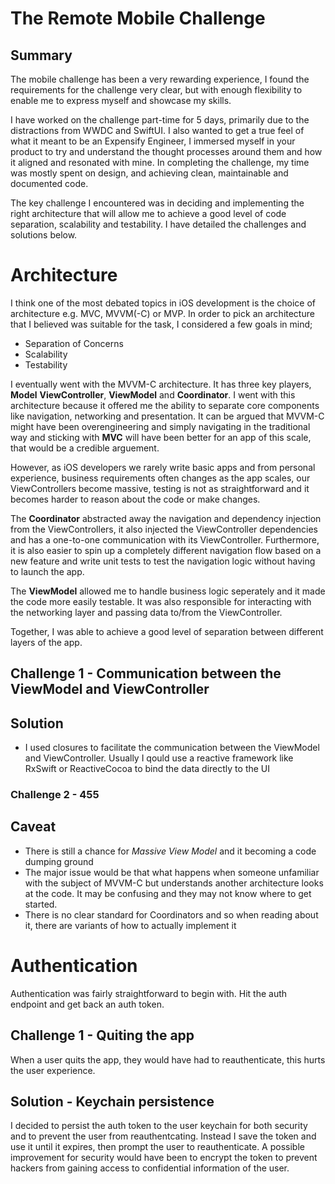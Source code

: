 #  The Remote Mobile Challenge

## Summary 

The mobile challenge has been a very rewarding experience, I found the requirements for the challenge very clear, but with enough flexibility to enable me to express myself and showcase my skills. 

I have worked on the challenge part-time for 5 days, primarily due to the distractions from WWDC and SwiftUI. I also wanted to get a true feel of what it meant to be an Expensify Engineer, I immersed myself in your product to try and understand the thought processes around them and how it aligned and resonated with mine. In completing the challenge, my time was mostly spent on design, and achieving clean, maintainable and documented code.

The key challenge I encountered was in deciding and implementing the right architecture that will allow me to achieve a good level of code separation, scalability and testability. I have detailed the challenges and solutions below.

# Architecture

I think one of the most debated topics in iOS development is the choice of architecture e.g. MVC, MVVM(-C) or MVP. In order to pick an architecture that I believed was suitable for the task, I considered a few goals in mind;

- Separation of Concerns
- Scalability
- Testability

I eventually went with the MVVM-C architecture. It has three key players, **Model** **ViewController**, **ViewModel** and **Coordinator**. I went with this architecture because it offered me the ability to separate core components like navigation, networking and presentation.
It can be argued that MVVM-C might have been overengineering and simply navigating in the traditional way and sticking with **MVC** will have been better for an app of this scale, that would be a credible arguement. 

However, as iOS developers we rarely write basic apps and from personal experience, business requirements often changes as the app scales, our ViewControllers become massive, testing is not as straightforward and it becomes harder to reason about the code or make changes.

The **Coordinator** abstracted away the navigation and dependency injection from the ViewControllers, it also injected the ViewController dependencies and has a one-to-one communication with its ViewController. Furthermore, it is also easier to spin up a completely different navigation flow based on a new feature and write unit tests to test the navigation logic without having to launch the app.

The **ViewModel** allowed me to handle business logic seperately and it made the code more easily testable. It was also responsible for interacting with the networking layer and passing data to/from the ViewController.

Together, I was able to achieve a good level of separation between different layers of the app.

## Challenge 1 - Communication between the ViewModel and ViewController 

## Solution

- I used closures to facilitate the communication between the ViewModel and ViewController. Usually I qould use a reactive framework like RxSwift or ReactiveCocoa to bind the data directly to the UI

### Challenge 2 - 455

## Caveat

- There is still a chance for *Massive View Model* and it becoming a code dumping ground
- The major issue would be that what happens when someone unfamiliar with the subject of MVVM-C but understands another architecture looks at the code. It may be confusing and they may not know where to get started.
- There is no clear standard for Coordinators and so when reading about it, there are variants of how to actually implement it

# Authentication

Authentication was fairly straightforward to begin with. Hit the auth endpoint and get back an auth token. 

## Challenge 1 - Quiting the app

When a user quits the app, they would have had to reauthenticate, this hurts the user experience.

## Solution - Keychain persistence

I decided to persist the auth token to the user keychain for both security and to prevent the user from reauthentcating. Instead I save the token and use it until it expires, then prompt the user to reauthenticate. A possible improvement for security would have been to encrypt the token to prevent hackers from gaining access to confidential information of the user.
